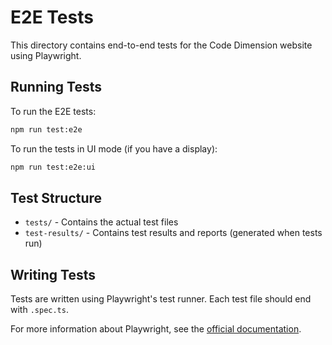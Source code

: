 # E2E Tests

This directory contains end-to-end tests for the Code Dimension website using Playwright.

## Running Tests

To run the E2E tests:

```bash
npm run test:e2e
```

To run the tests in UI mode (if you have a display):

```bash
npm run test:e2e:ui
```

## Test Structure

- `tests/` - Contains the actual test files
- `test-results/` - Contains test results and reports (generated when tests run)

## Writing Tests

Tests are written using Playwright's test runner. Each test file should end with `.spec.ts`.

For more information about Playwright, see the [official documentation](https://playwright.dev/docs/intro).